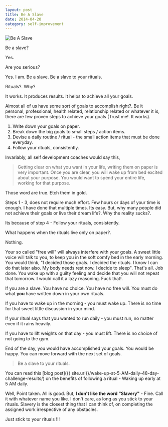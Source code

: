 ```yaml
---
layout: post
title: Be A Slave
date: 2014-04-20
category: self-improvement
---
```


![Be A Slave]({{site.img-url}}/be-a-slave.jpg)  

Be a slave?

Yes.

Are you serious?

Yes. I am. Be a slave. Be a slave to your rituals.

Rituals?. Why?

It works. It produces results. It helps to achieve all your goals.

Almost all of us have some sort of goals to accomplish right?. Be it personal, professional, health related, relationship related or whatever it is, there are few proven steps to achieve your goals (Trust me!. It works).

1. Write down your goals on paper.
2. Break down the big goals to small steps / action items.
3. Devise a daily routine / ritual - the small action items that must be done everyday.
4. Follow your rituals, consistently.

Invariably, all self development coaches would say this,

> Getting clear on what you want in your life, writing them on paper is very important. Once you are clear, you will wake up from bed excited about your purpose. You would want to spend your entire life, working for that purpose.  

Those word are true. Etch them in gold. 

Steps 1 - 3, does not require much effort. Few hours or days of your time is enough. I have done that multiple times. Its easy. But, why many people did not achieve their goals or live their dream life?. Why the reality sucks?. 

Its because of step 4 - Follow your rituals, consistently.

What happens when the rituals live only on paper?. 

Nothing.

Your so called "free will" will always interfere with your goals. A sweet little voice will talk to you, to keep you in the soft comfy bed in the early morning. You would think, "I decided those goals. I decided the rituals. I know I can do that later also. My body needs rest now. I decide to sleep". That's all. Job done. You wake up with a guilty feeling and decide that you will not repeat that tomorrow. I would call it a lazy reasoning. Fuck that!.

If you are a slave. You have no choice. You have no free will. You must do what **you** have written down in your own rituals.

If you have to wake up in the morning - you must wake up. There is no time for that sweet little discussion in your mind. 

If your ritual says that you wanted to run daily - you must run, no matter even if it rains heavily.  

If you have to lift weights on that day - you must lift. There is no choice of not going to the gym.  

End of the day, you would have accomplished your goals. You would be happy. You can move forward with the next set of goals.  
	 
> Be a slave to your rituals.  

You can read this [blog post]({{ site.url}}/wake-up-at-5-AM-daily-48-day-challenge-results/) on the benefits of following a ritual - Waking up early at 5 AM daily.  

Well, Point taken. All is good. But, **I don't like the word "Slavery"** - Fine. Call it with whatever name you like. I don't care, as long as you stick to your rituals. Slavery is the closest thing that I can think of, on completing the assigned work irrespective of any obstacles. 

Just stick to your rituals !!!







